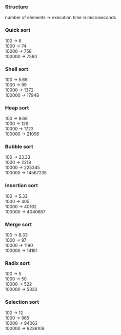 ### Structure

number of elements -> execution time in microseconds

### Quick sort

100 -> 6 \
1000 -> 74 \
10000 -> 758 \
100000 -> 7590

### Shell sort

100 -> 5.66 \
1000 -> 99 \
10000 -> 1372 \
100000 -> 17948

### Heap sort

100 -> 8.66 \
1000 -> 129 \
10000 -> 1723 \
100000 -> 21096

### Bubble sort

100 -> 23.33 \
1000 -> 2218 \
10000 -> 225345 \
100000 -> 14567235

### Insertion sort

100 -> 5.33 \
1000 -> 405 \
10000 -> 40162 \
100000 -> 4040687

### Merge sort

100 -> 8.33 \
1000 -> 97 \
10000 -> 1190 \
100000 -> 14181

### Radix sort

100 -> 5 \
1000 -> 50 \
10000 -> 522 \
100000 -> 5333

### Selection sort

100 -> 12 \
1000 -> 965 \
10000 -> 94063 \
100000 -> 9236106

